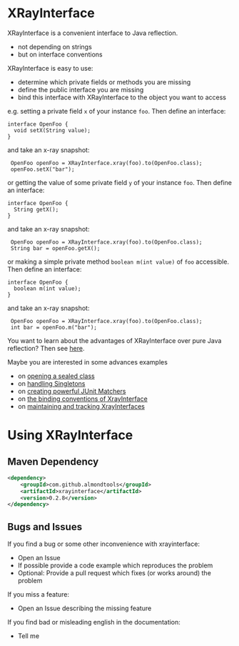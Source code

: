 XRayInterface
=============

XRayInterface is a convenient interface to Java reflection.

* not depending on strings
* but on interface conventions

XRayInterface is easy to use:

* determine which private fields or methods you are missing 
* define the public interface you are missing
* bind this interface with XRayInterface to the object you want to access


e.g. setting a private field `x` of your instance `foo`. Then define an interface:

    interface OpenFoo {
      void setX(String value);
    }
    
and take an x-ray snapshot:

     OpenFoo openFoo = XRayInterface.xray(foo).to(OpenFoo.class);
     openFoo.setX("bar");

or getting the value of some private field `y` of your instance `foo`. Then define an interface:

    interface OpenFoo {
      String getX();
    }
    
and take an x-ray snapshot:

     OpenFoo openFoo = XRayInterface.xray(foo).to(OpenFoo.class);
     String bar = openFoo.getX();

or making a simple private method `boolean m(int value)` of `foo` accessible. Then define an interface:

    interface OpenFoo {
      boolean m(int value);
    }
    
and take an x-ray snapshot:

     OpenFoo openFoo = XRayInterface.xray(foo).to(OpenFoo.class);
     int bar = openFoo.m("bar");

You want to learn about the advantages of XRayInterface over pure Java reflection? Then see [here](XRayInterfaceVsJavaReflection.md).

Maybe you are interested in some advances examples

* on [opening a sealed class](OpeningASealedClass.md)
* on [handling Singletons](HandlingSingletons.md)
* on [creating powerful JUnit Matchers](CreatingPowerfulJUnitMatchers.md)
* on [the binding conventions of XrayInterface](BindingConventions.md) 
* on [maintaining and tracking XrayInterfaces](MaintainingAndTrackingXRayInterfaces.md) 


Using XRayInterface
===================

Maven Dependency
----------------

```xml
<dependency>
	<groupId>com.github.almondtools</groupId>
	<artifactId>xrayinterface</artifactId>
	<version>0.2.8</version>
</dependency>
```

Bugs and Issues
---------------
If you find a bug or some other inconvenience with xrayinterface:
- Open an Issue
- If possible provide a code example which reproduces the problem
- Optional: Provide a pull request which fixes (or works around) the problem

If you miss a feature:
- Open an Issue describing the missing feature

If you find bad or misleading english in the documentation:
- Tell me
